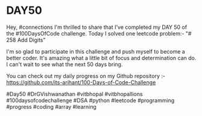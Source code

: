 # DAY50
Hey, #connections I'm thrilled to share that I've completed my DAY 50 of the #100DaysOfCode challenge. Today I solved one leetcode problem:- "# 258 Add Digits"

I'm so glad to participate in this challenge and push myself to become a better coder. It's amazing what a little bit of focus and determination can do. I can't wait to see what the next 50 days bring.

You can check out my daily progress on my Github repository :- https://github.com/its-arihant/100-Days-of-Code-Challenge

#Day50 #DrGVishwanathan #vitbhopal #vitbhopallions #100daysofcodechallenge #DSA #python #leetcode #programming #progress #coding #array #learning 

